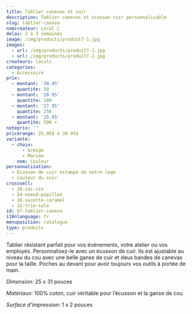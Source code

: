 ```yaml
---
title: Tablier canevas et cuir
description: Tablier canevas et écusson cuir personnalisable
slug: tablier-caneva
nomcreateur: Local C
delai: 2 à 3 semaines
image: /img/products/produit7-1.jpg
images:
  - url: /img/products/produit7-1.jpg
  - url: /img/products/produit7-2.jpg
createurs: localc
categories:
  - Accessoire
prix:
  - montant: '30.95'
    quantite: 50
  - montant: '28.95'
    quantite: 100
  - montant: '27.95'
    quantite: 250
  - montant: '25.95'
    quantite: 500 +
noteprix: ''
pricerange: 25.95$ à 30.95$
variante:
  - choix:
      - Greige
      - Marine
    nom: Couleur
personnalisation:
  - Écusson de cuir estampé de votre logo
  - Couleur du cuir
crosssell:
  - 28-sac-vin
  - 24-noeud-papillon
  - 16-sucette-caramel
  - 12-trio-sale
id: 07-tablier-caneva
i18nlanguage: fr
menuposition: catalogue
type: produits
---
```

Tablier résistant parfait pour vos événements, votre atelier ou vos employés. Personnalisez-le avec un écusson de cuir. Ils est ajustable au niveau du cou avec une belle ganse de cuir et deux bandes de canevas pour la taille. Poches au devant pour avoir toujours vos outils à portée de main.

_Dimension_: 25 x 31 pouces

_Matériaux_: 100% coton, cuir véritable pour l’écusson et la ganse de cou

_Surface d’impression_: 1 x 2 pouces

